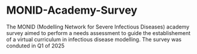 # MONID-Academy-Survey
The MONID (Modelling Network for Severe Infectious Diseases) academy survey aimed to perform a needs assessment to guide the establishement of a virtual curriculum in infectious disease modelling. 
The survey was conduted in  Q1 of 2025 
